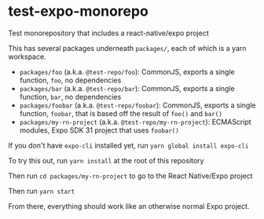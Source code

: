 # test-expo-monorepo
Test monorepository that includes a react-native/expo project

This has several packages underneath `packages/`, each of which is a yarn workspace.

* `packages/foo` (a.k.a. `@test-repo/foo`): CommonJS, exports a single function, `foo`, no dependencies
* `packages/bar` (a.k.a. `@test-repo/bar`): CommonJS, exports a single function, `bar`, no dependencies
* `packages/foobar` (a.k.a. `@test-repo/foobar`): CommonJS, exports a single function, `foobar`, that is based off the result of `foo()` and `bar()`
* `packages/my-rn-project` (a.k.a. `@test-repo/my-rn-project`): ECMAScript modules, Expo SDK 31 project that uses `foobar()`

If you don't have `expo-cli` installed yet, run `yarn global install expo-cli`

To try this out, run `yarn install` at the root of this repository

Then run `cd packages/my-rn-project` to go to the React Native/Expo project

Then run `yarn start`

From there, everything should work like an otherwise normal Expo project.
